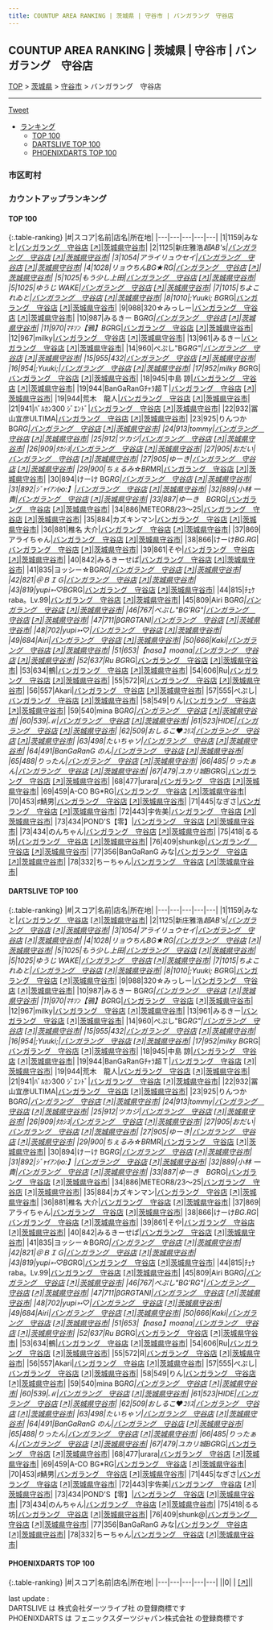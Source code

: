 ```yaml
---
title: COUNTUP AREA RANKING | 茨城県 | 守谷市 | バンガラング　守谷店
---
```

## COUNTUP AREA RANKING | 茨城県 | 守谷市 | バンガラング　守谷店

[TOP](/darts/rank/) > [茨城県](/darts/rank/茨城県/) > [守谷市](/darts/rank/茨城県/守谷市/) > バンガラング　守谷店

___

<a href="https://twitter.com/share?ref_src=twsrc%5Etfw" data-text="COUNTUP AREA RANKING | 茨城県守谷市バンガラング　守谷店" class="twitter-share-button" data-hashtags="DARTSLIVE,PHOENIXDARTS,darts,ダーツ" data-show-count="false">Tweet</a>

* [ランキング](#カウントアップランキング)
    * [TOP 100](#top-100)
    * [DARTSLIVE TOP 100](#dartslive-top-100)
    * [PHOENIXDARTS TOP 100](#phoenixdarts-top-100)

### 市区町村

<ul>

</ul>

### カウントアップランキング

#### TOP 100



{:.table-ranking}
|#|スコア|名前|店名|所在地|
|---|---|---|---|---|
|1|1159|<span class="rank-name-dl">みなと</span>|<a href="/darts/rank/shops/bb2be7d0030bd6d70d9b047a20a7ba1e.html">バンガラング　守谷店</a> <a href="https://search.dartslive.com/jp/shop/bb2be7d0030bd6d70d9b047a20a7ba1e">[↗]</a>|<a href="/darts/rank/茨城県/守谷市">茨城県守谷市</a>|
|2|1125|<span class="rank-name-dl">新庄雅浩*超AB&#x27;s</span>|<a href="/darts/rank/shops/bb2be7d0030bd6d70d9b047a20a7ba1e.html">バンガラング　守谷店</a> <a href="https://search.dartslive.com/jp/shop/bb2be7d0030bd6d70d9b047a20a7ba1e">[↗]</a>|<a href="/darts/rank/茨城県/守谷市">茨城県守谷市</a>|
|3|1054|<span class="rank-name-dl">アライリュウセイ</span>|<a href="/darts/rank/shops/bb2be7d0030bd6d70d9b047a20a7ba1e.html">バンガラング　守谷店</a> <a href="https://search.dartslive.com/jp/shop/bb2be7d0030bd6d70d9b047a20a7ba1e">[↗]</a>|<a href="/darts/rank/茨城県/守谷市">茨城県守谷市</a>|
|4|1028|<span class="rank-name-dl">リョウちんBG★RG</span>|<a href="/darts/rank/shops/bb2be7d0030bd6d70d9b047a20a7ba1e.html">バンガラング　守谷店</a> <a href="https://search.dartslive.com/jp/shop/bb2be7d0030bd6d70d9b047a20a7ba1e">[↗]</a>|<a href="/darts/rank/茨城県/守谷市">茨城県守谷市</a>|
|5|1025|<span class="rank-name-dl">もう少し上田</span>|<a href="/darts/rank/shops/bb2be7d0030bd6d70d9b047a20a7ba1e.html">バンガラング　守谷店</a> <a href="https://search.dartslive.com/jp/shop/bb2be7d0030bd6d70d9b047a20a7ba1e">[↗]</a>|<a href="/darts/rank/茨城県/守谷市">茨城県守谷市</a>|
|5|1025|<span class="rank-name-dl">ゆうじ WAKE</span>|<a href="/darts/rank/shops/bb2be7d0030bd6d70d9b047a20a7ba1e.html">バンガラング　守谷店</a> <a href="https://search.dartslive.com/jp/shop/bb2be7d0030bd6d70d9b047a20a7ba1e">[↗]</a>|<a href="/darts/rank/茨城県/守谷市">茨城県守谷市</a>|
|7|1015|<span class="rank-name-dl">ちよこれゐと</span>|<a href="/darts/rank/shops/bb2be7d0030bd6d70d9b047a20a7ba1e.html">バンガラング　守谷店</a> <a href="https://search.dartslive.com/jp/shop/bb2be7d0030bd6d70d9b047a20a7ba1e">[↗]</a>|<a href="/darts/rank/茨城県/守谷市">茨城県守谷市</a>|
|8|1010|<span class="rank-name-dl">;Yuuki; BG*RG</span>|<a href="/darts/rank/shops/bb2be7d0030bd6d70d9b047a20a7ba1e.html">バンガラング　守谷店</a> <a href="https://search.dartslive.com/jp/shop/bb2be7d0030bd6d70d9b047a20a7ba1e">[↗]</a>|<a href="/darts/rank/茨城県/守谷市">茨城県守谷市</a>|
|9|988|<span class="rank-name-dl">320☆みっしー</span>|<a href="/darts/rank/shops/bb2be7d0030bd6d70d9b047a20a7ba1e.html">バンガラング　守谷店</a> <a href="https://search.dartslive.com/jp/shop/bb2be7d0030bd6d70d9b047a20a7ba1e">[↗]</a>|<a href="/darts/rank/茨城県/守谷市">茨城県守谷市</a>|
|10|987|<span class="rank-name-dl">みるきー BG*RG</span>|<a href="/darts/rank/shops/bb2be7d0030bd6d70d9b047a20a7ba1e.html">バンガラング　守谷店</a> <a href="https://search.dartslive.com/jp/shop/bb2be7d0030bd6d70d9b047a20a7ba1e">[↗]</a>|<a href="/darts/rank/茨城県/守谷市">茨城県守谷市</a>|
|11|970|<span class="rank-name-dl">ﾏｷｿﾝ【鴉】BG*RG</span>|<a href="/darts/rank/shops/bb2be7d0030bd6d70d9b047a20a7ba1e.html">バンガラング　守谷店</a> <a href="https://search.dartslive.com/jp/shop/bb2be7d0030bd6d70d9b047a20a7ba1e">[↗]</a>|<a href="/darts/rank/茨城県/守谷市">茨城県守谷市</a>|
|12|967|<span class="rank-name-dl">milky</span>|<a href="/darts/rank/shops/bb2be7d0030bd6d70d9b047a20a7ba1e.html">バンガラング　守谷店</a> <a href="https://search.dartslive.com/jp/shop/bb2be7d0030bd6d70d9b047a20a7ba1e">[↗]</a>|<a href="/darts/rank/茨城県/守谷市">茨城県守谷市</a>|
|13|961|<span class="rank-name-dl">みるきー</span>|<a href="/darts/rank/shops/bb2be7d0030bd6d70d9b047a20a7ba1e.html">バンガラング　守谷店</a> <a href="https://search.dartslive.com/jp/shop/bb2be7d0030bd6d70d9b047a20a7ba1e">[↗]</a>|<a href="/darts/rank/茨城県/守谷市">茨城県守谷市</a>|
|14|960|<span class="rank-name-dl">ぺぷし&quot;BG*RG&quot;</span>|<a href="/darts/rank/shops/bb2be7d0030bd6d70d9b047a20a7ba1e.html">バンガラング　守谷店</a> <a href="https://search.dartslive.com/jp/shop/bb2be7d0030bd6d70d9b047a20a7ba1e">[↗]</a>|<a href="/darts/rank/茨城県/守谷市">茨城県守谷市</a>|
|15|955|<span class="rank-name-dl">432</span>|<a href="/darts/rank/shops/bb2be7d0030bd6d70d9b047a20a7ba1e.html">バンガラング　守谷店</a> <a href="https://search.dartslive.com/jp/shop/bb2be7d0030bd6d70d9b047a20a7ba1e">[↗]</a>|<a href="/darts/rank/茨城県/守谷市">茨城県守谷市</a>|
|16|954|<span class="rank-name-dl">;Yuuki;</span>|<a href="/darts/rank/shops/bb2be7d0030bd6d70d9b047a20a7ba1e.html">バンガラング　守谷店</a> <a href="https://search.dartslive.com/jp/shop/bb2be7d0030bd6d70d9b047a20a7ba1e">[↗]</a>|<a href="/darts/rank/茨城県/守谷市">茨城県守谷市</a>|
|17|952|<span class="rank-name-dl">milky BG*RG</span>|<a href="/darts/rank/shops/bb2be7d0030bd6d70d9b047a20a7ba1e.html">バンガラング　守谷店</a> <a href="https://search.dartslive.com/jp/shop/bb2be7d0030bd6d70d9b047a20a7ba1e">[↗]</a>|<a href="/darts/rank/茨城県/守谷市">茨城県守谷市</a>|
|18|945|<span class="rank-name-dl">中島 諒</span>|<a href="/darts/rank/shops/bb2be7d0030bd6d70d9b047a20a7ba1e.html">バンガラング　守谷店</a> <a href="https://search.dartslive.com/jp/shop/bb2be7d0030bd6d70d9b047a20a7ba1e">[↗]</a>|<a href="/darts/rank/茨城県/守谷市">茨城県守谷市</a>|
|19|944|<span class="rank-name-dl">BanGaRanGﾁｬﾗ超Ｔ</span>|<a href="/darts/rank/shops/bb2be7d0030bd6d70d9b047a20a7ba1e.html">バンガラング　守谷店</a> <a href="https://search.dartslive.com/jp/shop/bb2be7d0030bd6d70d9b047a20a7ba1e">[↗]</a>|<a href="/darts/rank/茨城県/守谷市">茨城県守谷市</a>|
|19|944|<span class="rank-name-dl">荒木　龍人</span>|<a href="/darts/rank/shops/bb2be7d0030bd6d70d9b047a20a7ba1e.html">バンガラング　守谷店</a> <a href="https://search.dartslive.com/jp/shop/bb2be7d0030bd6d70d9b047a20a7ba1e">[↗]</a>|<a href="/darts/rank/茨城県/守谷市">茨城県守谷市</a>|
|21|941|<span class="rank-name-dl">ﾊﾞﾙｶﾝ300 ｼﾞｴﾝﾄﾞ</span>|<a href="/darts/rank/shops/bb2be7d0030bd6d70d9b047a20a7ba1e.html">バンガラング　守谷店</a> <a href="https://search.dartslive.com/jp/shop/bb2be7d0030bd6d70d9b047a20a7ba1e">[↗]</a>|<a href="/darts/rank/茨城県/守谷市">茨城県守谷市</a>|
|22|932|<span class="rank-name-dl">冨山宜彦ULTIMA</span>|<a href="/darts/rank/shops/bb2be7d0030bd6d70d9b047a20a7ba1e.html">バンガラング　守谷店</a> <a href="https://search.dartslive.com/jp/shop/bb2be7d0030bd6d70d9b047a20a7ba1e">[↗]</a>|<a href="/darts/rank/茨城県/守谷市">茨城県守谷市</a>|
|23|925|<span class="rank-name-dl">りんつかBG*RG</span>|<a href="/darts/rank/shops/bb2be7d0030bd6d70d9b047a20a7ba1e.html">バンガラング　守谷店</a> <a href="https://search.dartslive.com/jp/shop/bb2be7d0030bd6d70d9b047a20a7ba1e">[↗]</a>|<a href="/darts/rank/茨城県/守谷市">茨城県守谷市</a>|
|24|913|<span class="rank-name-dl">tommy</span>|<a href="/darts/rank/shops/bb2be7d0030bd6d70d9b047a20a7ba1e.html">バンガラング　守谷店</a> <a href="https://search.dartslive.com/jp/shop/bb2be7d0030bd6d70d9b047a20a7ba1e">[↗]</a>|<a href="/darts/rank/茨城県/守谷市">茨城県守谷市</a>|
|25|912|<span class="rank-name-dl">ツカジ</span>|<a href="/darts/rank/shops/bb2be7d0030bd6d70d9b047a20a7ba1e.html">バンガラング　守谷店</a> <a href="https://search.dartslive.com/jp/shop/bb2be7d0030bd6d70d9b047a20a7ba1e">[↗]</a>|<a href="/darts/rank/茨城県/守谷市">茨城県守谷市</a>|
|26|909|<span class="rank-name-dl">ﾀｶｼﾖ</span>|<a href="/darts/rank/shops/bb2be7d0030bd6d70d9b047a20a7ba1e.html">バンガラング　守谷店</a> <a href="https://search.dartslive.com/jp/shop/bb2be7d0030bd6d70d9b047a20a7ba1e">[↗]</a>|<a href="/darts/rank/茨城県/守谷市">茨城県守谷市</a>|
|27|905|<span class="rank-name-dl">おだい</span>|<a href="/darts/rank/shops/bb2be7d0030bd6d70d9b047a20a7ba1e.html">バンガラング　守谷店</a> <a href="https://search.dartslive.com/jp/shop/bb2be7d0030bd6d70d9b047a20a7ba1e">[↗]</a>|<a href="/darts/rank/茨城県/守谷市">茨城県守谷市</a>|
|27|905|<span class="rank-name-dl">ゆーき</span>|<a href="/darts/rank/shops/bb2be7d0030bd6d70d9b047a20a7ba1e.html">バンガラング　守谷店</a> <a href="https://search.dartslive.com/jp/shop/bb2be7d0030bd6d70d9b047a20a7ba1e">[↗]</a>|<a href="/darts/rank/茨城県/守谷市">茨城県守谷市</a>|
|29|900|<span class="rank-name-dl">ちぇるみ☆BR*MR</span>|<a href="/darts/rank/shops/bb2be7d0030bd6d70d9b047a20a7ba1e.html">バンガラング　守谷店</a> <a href="https://search.dartslive.com/jp/shop/bb2be7d0030bd6d70d9b047a20a7ba1e">[↗]</a>|<a href="/darts/rank/茨城県/守谷市">茨城県守谷市</a>|
|30|894|<span class="rank-name-dl">けーけ BG*RG</span>|<a href="/darts/rank/shops/bb2be7d0030bd6d70d9b047a20a7ba1e.html">バンガラング　守谷店</a> <a href="https://search.dartslive.com/jp/shop/bb2be7d0030bd6d70d9b047a20a7ba1e">[↗]</a>|<a href="/darts/rank/茨城県/守谷市">茨城県守谷市</a>|
|31|892|<span class="rank-name-dl">ｼﾞｬｲｱﾝ(ю:】</span>|<a href="/darts/rank/shops/bb2be7d0030bd6d70d9b047a20a7ba1e.html">バンガラング　守谷店</a> <a href="https://search.dartslive.com/jp/shop/bb2be7d0030bd6d70d9b047a20a7ba1e">[↗]</a>|<a href="/darts/rank/茨城県/守谷市">茨城県守谷市</a>|
|32|889|<span class="rank-name-dl">小林 一貴</span>|<a href="/darts/rank/shops/bb2be7d0030bd6d70d9b047a20a7ba1e.html">バンガラング　守谷店</a> <a href="https://search.dartslive.com/jp/shop/bb2be7d0030bd6d70d9b047a20a7ba1e">[↗]</a>|<a href="/darts/rank/茨城県/守谷市">茨城県守谷市</a>|
|33|887|<span class="rank-name-dl">ゆーき　BG*RG</span>|<a href="/darts/rank/shops/bb2be7d0030bd6d70d9b047a20a7ba1e.html">バンガラング　守谷店</a> <a href="https://search.dartslive.com/jp/shop/bb2be7d0030bd6d70d9b047a20a7ba1e">[↗]</a>|<a href="/darts/rank/茨城県/守谷市">茨城県守谷市</a>|
|34|886|<span class="rank-name-dl">METEOR8/23〜25</span>|<a href="/darts/rank/shops/bb2be7d0030bd6d70d9b047a20a7ba1e.html">バンガラング　守谷店</a> <a href="https://search.dartslive.com/jp/shop/bb2be7d0030bd6d70d9b047a20a7ba1e">[↗]</a>|<a href="/darts/rank/茨城県/守谷市">茨城県守谷市</a>|
|35|884|<span class="rank-name-dl">カズキンマン</span>|<a href="/darts/rank/shops/bb2be7d0030bd6d70d9b047a20a7ba1e.html">バンガラング　守谷店</a> <a href="https://search.dartslive.com/jp/shop/bb2be7d0030bd6d70d9b047a20a7ba1e">[↗]</a>|<a href="/darts/rank/茨城県/守谷市">茨城県守谷市</a>|
|36|881|<span class="rank-name-dl">椎名 大介</span>|<a href="/darts/rank/shops/bb2be7d0030bd6d70d9b047a20a7ba1e.html">バンガラング　守谷店</a> <a href="https://search.dartslive.com/jp/shop/bb2be7d0030bd6d70d9b047a20a7ba1e">[↗]</a>|<a href="/darts/rank/茨城県/守谷市">茨城県守谷市</a>|
|37|869|<span class="rank-name-dl">アライちゃん</span>|<a href="/darts/rank/shops/bb2be7d0030bd6d70d9b047a20a7ba1e.html">バンガラング　守谷店</a> <a href="https://search.dartslive.com/jp/shop/bb2be7d0030bd6d70d9b047a20a7ba1e">[↗]</a>|<a href="/darts/rank/茨城県/守谷市">茨城県守谷市</a>|
|38|866|<span class="rank-name-dl">けーけ*BG.RG*</span>|<a href="/darts/rank/shops/bb2be7d0030bd6d70d9b047a20a7ba1e.html">バンガラング　守谷店</a> <a href="https://search.dartslive.com/jp/shop/bb2be7d0030bd6d70d9b047a20a7ba1e">[↗]</a>|<a href="/darts/rank/茨城県/守谷市">茨城県守谷市</a>|
|39|861|<span class="rank-name-dl">そや</span>|<a href="/darts/rank/shops/bb2be7d0030bd6d70d9b047a20a7ba1e.html">バンガラング　守谷店</a> <a href="https://search.dartslive.com/jp/shop/bb2be7d0030bd6d70d9b047a20a7ba1e">[↗]</a>|<a href="/darts/rank/茨城県/守谷市">茨城県守谷市</a>|
|40|842|<span class="rank-name-dl">みるきーせぱ</span>|<a href="/darts/rank/shops/bb2be7d0030bd6d70d9b047a20a7ba1e.html">バンガラング　守谷店</a> <a href="https://search.dartslive.com/jp/shop/bb2be7d0030bd6d70d9b047a20a7ba1e">[↗]</a>|<a href="/darts/rank/茨城県/守谷市">茨城県守谷市</a>|
|41|835|<span class="rank-name-dl">ヨッシー☆BG*RG</span>|<a href="/darts/rank/shops/bb2be7d0030bd6d70d9b047a20a7ba1e.html">バンガラング　守谷店</a> <a href="https://search.dartslive.com/jp/shop/bb2be7d0030bd6d70d9b047a20a7ba1e">[↗]</a>|<a href="/darts/rank/茨城県/守谷市">茨城県守谷市</a>|
|42|821|<span class="rank-name-dl">＠ＢＩＧ</span>|<a href="/darts/rank/shops/bb2be7d0030bd6d70d9b047a20a7ba1e.html">バンガラング　守谷店</a> <a href="https://search.dartslive.com/jp/shop/bb2be7d0030bd6d70d9b047a20a7ba1e">[↗]</a>|<a href="/darts/rank/茨城県/守谷市">茨城県守谷市</a>|
|43|819|<span class="rank-name-dl">yupi➳♡BG*RG</span>|<a href="/darts/rank/shops/bb2be7d0030bd6d70d9b047a20a7ba1e.html">バンガラング　守谷店</a> <a href="https://search.dartslive.com/jp/shop/bb2be7d0030bd6d70d9b047a20a7ba1e">[↗]</a>|<a href="/darts/rank/茨城県/守谷市">茨城県守谷市</a>|
|44|815|<span class="rank-name-dl">ﾁｪｹraba。Lv.99</span>|<a href="/darts/rank/shops/bb2be7d0030bd6d70d9b047a20a7ba1e.html">バンガラング　守谷店</a> <a href="https://search.dartslive.com/jp/shop/bb2be7d0030bd6d70d9b047a20a7ba1e">[↗]</a>|<a href="/darts/rank/茨城県/守谷市">茨城県守谷市</a>|
|45|809|<span class="rank-name-dl">Airi BG*RG</span>|<a href="/darts/rank/shops/bb2be7d0030bd6d70d9b047a20a7ba1e.html">バンガラング　守谷店</a> <a href="https://search.dartslive.com/jp/shop/bb2be7d0030bd6d70d9b047a20a7ba1e">[↗]</a>|<a href="/darts/rank/茨城県/守谷市">茨城県守谷市</a>|
|46|767|<span class="rank-name-dl">ぺぷし&quot;BG&#x27;RG&quot;</span>|<a href="/darts/rank/shops/bb2be7d0030bd6d70d9b047a20a7ba1e.html">バンガラング　守谷店</a> <a href="https://search.dartslive.com/jp/shop/bb2be7d0030bd6d70d9b047a20a7ba1e">[↗]</a>|<a href="/darts/rank/茨城県/守谷市">茨城県守谷市</a>|
|47|711|<span class="rank-name-dl">*βGRG*TANI</span>|<a href="/darts/rank/shops/bb2be7d0030bd6d70d9b047a20a7ba1e.html">バンガラング　守谷店</a> <a href="https://search.dartslive.com/jp/shop/bb2be7d0030bd6d70d9b047a20a7ba1e">[↗]</a>|<a href="/darts/rank/茨城県/守谷市">茨城県守谷市</a>|
|48|702|<span class="rank-name-dl">yupi➳♡</span>|<a href="/darts/rank/shops/bb2be7d0030bd6d70d9b047a20a7ba1e.html">バンガラング　守谷店</a> <a href="https://search.dartslive.com/jp/shop/bb2be7d0030bd6d70d9b047a20a7ba1e">[↗]</a>|<a href="/darts/rank/茨城県/守谷市">茨城県守谷市</a>|
|49|684|<span class="rank-name-dl">Airi</span>|<a href="/darts/rank/shops/bb2be7d0030bd6d70d9b047a20a7ba1e.html">バンガラング　守谷店</a> <a href="https://search.dartslive.com/jp/shop/bb2be7d0030bd6d70d9b047a20a7ba1e">[↗]</a>|<a href="/darts/rank/茨城県/守谷市">茨城県守谷市</a>|
|50|666|<span class="rank-name-dl">Kaki</span>|<a href="/darts/rank/shops/bb2be7d0030bd6d70d9b047a20a7ba1e.html">バンガラング　守谷店</a> <a href="https://search.dartslive.com/jp/shop/bb2be7d0030bd6d70d9b047a20a7ba1e">[↗]</a>|<a href="/darts/rank/茨城県/守谷市">茨城県守谷市</a>|
|51|653|<span class="rank-name-dl">【nasa】moana</span>|<a href="/darts/rank/shops/bb2be7d0030bd6d70d9b047a20a7ba1e.html">バンガラング　守谷店</a> <a href="https://search.dartslive.com/jp/shop/bb2be7d0030bd6d70d9b047a20a7ba1e">[↗]</a>|<a href="/darts/rank/茨城県/守谷市">茨城県守谷市</a>|
|52|637|<span class="rank-name-dl">Ru BG*RG</span>|<a href="/darts/rank/shops/bb2be7d0030bd6d70d9b047a20a7ba1e.html">バンガラング　守谷店</a> <a href="https://search.dartslive.com/jp/shop/bb2be7d0030bd6d70d9b047a20a7ba1e">[↗]</a>|<a href="/darts/rank/茨城県/守谷市">茨城県守谷市</a>|
|53|634|<span class="rank-name-dl">鵺</span>|<a href="/darts/rank/shops/bb2be7d0030bd6d70d9b047a20a7ba1e.html">バンガラング　守谷店</a> <a href="https://search.dartslive.com/jp/shop/bb2be7d0030bd6d70d9b047a20a7ba1e">[↗]</a>|<a href="/darts/rank/茨城県/守谷市">茨城県守谷市</a>|
|54|606|<span class="rank-name-dl">Ru</span>|<a href="/darts/rank/shops/bb2be7d0030bd6d70d9b047a20a7ba1e.html">バンガラング　守谷店</a> <a href="https://search.dartslive.com/jp/shop/bb2be7d0030bd6d70d9b047a20a7ba1e">[↗]</a>|<a href="/darts/rank/茨城県/守谷市">茨城県守谷市</a>|
|55|572|<span class="rank-name-dl">Я</span>|<a href="/darts/rank/shops/bb2be7d0030bd6d70d9b047a20a7ba1e.html">バンガラング　守谷店</a> <a href="https://search.dartslive.com/jp/shop/bb2be7d0030bd6d70d9b047a20a7ba1e">[↗]</a>|<a href="/darts/rank/茨城県/守谷市">茨城県守谷市</a>|
|56|557|<span class="rank-name-dl">Akari</span>|<a href="/darts/rank/shops/bb2be7d0030bd6d70d9b047a20a7ba1e.html">バンガラング　守谷店</a> <a href="https://search.dartslive.com/jp/shop/bb2be7d0030bd6d70d9b047a20a7ba1e">[↗]</a>|<a href="/darts/rank/茨城県/守谷市">茨城県守谷市</a>|
|57|555|<span class="rank-name-dl">ぺぷし</span>|<a href="/darts/rank/shops/bb2be7d0030bd6d70d9b047a20a7ba1e.html">バンガラング　守谷店</a> <a href="https://search.dartslive.com/jp/shop/bb2be7d0030bd6d70d9b047a20a7ba1e">[↗]</a>|<a href="/darts/rank/茨城県/守谷市">茨城県守谷市</a>|
|58|549|<span class="rank-name-dl">りん</span>|<a href="/darts/rank/shops/bb2be7d0030bd6d70d9b047a20a7ba1e.html">バンガラング　守谷店</a> <a href="https://search.dartslive.com/jp/shop/bb2be7d0030bd6d70d9b047a20a7ba1e">[↗]</a>|<a href="/darts/rank/茨城県/守谷市">茨城県守谷市</a>|
|59|540|<span class="rank-name-dl">mina BG*RG</span>|<a href="/darts/rank/shops/bb2be7d0030bd6d70d9b047a20a7ba1e.html">バンガラング　守谷店</a> <a href="https://search.dartslive.com/jp/shop/bb2be7d0030bd6d70d9b047a20a7ba1e">[↗]</a>|<a href="/darts/rank/茨城県/守谷市">茨城県守谷市</a>|
|60|539|<span class="rank-name-dl">ℳ</span>|<a href="/darts/rank/shops/bb2be7d0030bd6d70d9b047a20a7ba1e.html">バンガラング　守谷店</a> <a href="https://search.dartslive.com/jp/shop/bb2be7d0030bd6d70d9b047a20a7ba1e">[↗]</a>|<a href="/darts/rank/茨城県/守谷市">茨城県守谷市</a>|
|61|523|<span class="rank-name-dl">HIDE</span>|<a href="/darts/rank/shops/bb2be7d0030bd6d70d9b047a20a7ba1e.html">バンガラング　守谷店</a> <a href="https://search.dartslive.com/jp/shop/bb2be7d0030bd6d70d9b047a20a7ba1e">[↗]</a>|<a href="/darts/rank/茨城県/守谷市">茨城県守谷市</a>|
|62|509|<span class="rank-name-dl">おしるこ❤️ｺﾘｽ</span>|<a href="/darts/rank/shops/bb2be7d0030bd6d70d9b047a20a7ba1e.html">バンガラング　守谷店</a> <a href="https://search.dartslive.com/jp/shop/bb2be7d0030bd6d70d9b047a20a7ba1e">[↗]</a>|<a href="/darts/rank/茨城県/守谷市">茨城県守谷市</a>|
|63|498|<span class="rank-name-dl">たいちゃソ</span>|<a href="/darts/rank/shops/bb2be7d0030bd6d70d9b047a20a7ba1e.html">バンガラング　守谷店</a> <a href="https://search.dartslive.com/jp/shop/bb2be7d0030bd6d70d9b047a20a7ba1e">[↗]</a>|<a href="/darts/rank/茨城県/守谷市">茨城県守谷市</a>|
|64|491|<span class="rank-name-dl">BanGaRanG のん</span>|<a href="/darts/rank/shops/bb2be7d0030bd6d70d9b047a20a7ba1e.html">バンガラング　守谷店</a> <a href="https://search.dartslive.com/jp/shop/bb2be7d0030bd6d70d9b047a20a7ba1e">[↗]</a>|<a href="/darts/rank/茨城県/守谷市">茨城県守谷市</a>|
|65|488|<span class="rank-name-dl">りったん</span>|<a href="/darts/rank/shops/bb2be7d0030bd6d70d9b047a20a7ba1e.html">バンガラング　守谷店</a> <a href="https://search.dartslive.com/jp/shop/bb2be7d0030bd6d70d9b047a20a7ba1e">[↗]</a>|<a href="/darts/rank/茨城県/守谷市">茨城県守谷市</a>|
|66|485|<span class="rank-name-dl">りったぁん</span>|<a href="/darts/rank/shops/bb2be7d0030bd6d70d9b047a20a7ba1e.html">バンガラング　守谷店</a> <a href="https://search.dartslive.com/jp/shop/bb2be7d0030bd6d70d9b047a20a7ba1e">[↗]</a>|<a href="/darts/rank/茨城県/守谷市">茨城県守谷市</a>|
|67|479|<span class="rank-name-dl">ユカリ城BG*RG</span>|<a href="/darts/rank/shops/bb2be7d0030bd6d70d9b047a20a7ba1e.html">バンガラング　守谷店</a> <a href="https://search.dartslive.com/jp/shop/bb2be7d0030bd6d70d9b047a20a7ba1e">[↗]</a>|<a href="/darts/rank/茨城県/守谷市">茨城県守谷市</a>|
|68|477|<span class="rank-name-dl">urara</span>|<a href="/darts/rank/shops/bb2be7d0030bd6d70d9b047a20a7ba1e.html">バンガラング　守谷店</a> <a href="https://search.dartslive.com/jp/shop/bb2be7d0030bd6d70d9b047a20a7ba1e">[↗]</a>|<a href="/darts/rank/茨城県/守谷市">茨城県守谷市</a>|
|69|459|<span class="rank-name-dl">A-CO BG*RG</span>|<a href="/darts/rank/shops/bb2be7d0030bd6d70d9b047a20a7ba1e.html">バンガラング　守谷店</a> <a href="https://search.dartslive.com/jp/shop/bb2be7d0030bd6d70d9b047a20a7ba1e">[↗]</a>|<a href="/darts/rank/茨城県/守谷市">茨城県守谷市</a>|
|70|453|<span class="rank-name-dl">♯鯖男</span>|<a href="/darts/rank/shops/bb2be7d0030bd6d70d9b047a20a7ba1e.html">バンガラング　守谷店</a> <a href="https://search.dartslive.com/jp/shop/bb2be7d0030bd6d70d9b047a20a7ba1e">[↗]</a>|<a href="/darts/rank/茨城県/守谷市">茨城県守谷市</a>|
|71|445|<span class="rank-name-dl">なぎさ</span>|<a href="/darts/rank/shops/bb2be7d0030bd6d70d9b047a20a7ba1e.html">バンガラング　守谷店</a> <a href="https://search.dartslive.com/jp/shop/bb2be7d0030bd6d70d9b047a20a7ba1e">[↗]</a>|<a href="/darts/rank/茨城県/守谷市">茨城県守谷市</a>|
|72|443|<span class="rank-name-dl">宇佐美</span>|<a href="/darts/rank/shops/bb2be7d0030bd6d70d9b047a20a7ba1e.html">バンガラング　守谷店</a> <a href="https://search.dartslive.com/jp/shop/bb2be7d0030bd6d70d9b047a20a7ba1e">[↗]</a>|<a href="/darts/rank/茨城県/守谷市">茨城県守谷市</a>|
|73|434|<span class="rank-name-dl">POND&#x27;S【零】</span>|<a href="/darts/rank/shops/bb2be7d0030bd6d70d9b047a20a7ba1e.html">バンガラング　守谷店</a> <a href="https://search.dartslive.com/jp/shop/bb2be7d0030bd6d70d9b047a20a7ba1e">[↗]</a>|<a href="/darts/rank/茨城県/守谷市">茨城県守谷市</a>|
|73|434|<span class="rank-name-dl">のんちゃん</span>|<a href="/darts/rank/shops/bb2be7d0030bd6d70d9b047a20a7ba1e.html">バンガラング　守谷店</a> <a href="https://search.dartslive.com/jp/shop/bb2be7d0030bd6d70d9b047a20a7ba1e">[↗]</a>|<a href="/darts/rank/茨城県/守谷市">茨城県守谷市</a>|
|75|418|<span class="rank-name-dl">るる坊</span>|<a href="/darts/rank/shops/bb2be7d0030bd6d70d9b047a20a7ba1e.html">バンガラング　守谷店</a> <a href="https://search.dartslive.com/jp/shop/bb2be7d0030bd6d70d9b047a20a7ba1e">[↗]</a>|<a href="/darts/rank/茨城県/守谷市">茨城県守谷市</a>|
|76|409|<span class="rank-name-dl">shunk@</span>|<a href="/darts/rank/shops/bb2be7d0030bd6d70d9b047a20a7ba1e.html">バンガラング　守谷店</a> <a href="https://search.dartslive.com/jp/shop/bb2be7d0030bd6d70d9b047a20a7ba1e">[↗]</a>|<a href="/darts/rank/茨城県/守谷市">茨城県守谷市</a>|
|77|356|<span class="rank-name-dl">BanGaRanG みな</span>|<a href="/darts/rank/shops/bb2be7d0030bd6d70d9b047a20a7ba1e.html">バンガラング　守谷店</a> <a href="https://search.dartslive.com/jp/shop/bb2be7d0030bd6d70d9b047a20a7ba1e">[↗]</a>|<a href="/darts/rank/茨城県/守谷市">茨城県守谷市</a>|
|78|332|<span class="rank-name-dl">ちーちゃん</span>|<a href="/darts/rank/shops/bb2be7d0030bd6d70d9b047a20a7ba1e.html">バンガラング　守谷店</a> <a href="https://search.dartslive.com/jp/shop/bb2be7d0030bd6d70d9b047a20a7ba1e">[↗]</a>|<a href="/darts/rank/茨城県/守谷市">茨城県守谷市</a>|


#### DARTSLIVE TOP 100



{:.table-ranking}
|#|スコア|名前|店名|所在地|
|---|---|---|---|---|
|1|1159|<span class="rank-name-dl">みなと</span>|<a href="/darts/rank/shops/bb2be7d0030bd6d70d9b047a20a7ba1e.html">バンガラング　守谷店</a> <a href="https://search.dartslive.com/jp/shop/bb2be7d0030bd6d70d9b047a20a7ba1e">[↗]</a>|<a href="/darts/rank/茨城県/守谷市">茨城県守谷市</a>|
|2|1125|<span class="rank-name-dl">新庄雅浩*超AB&#x27;s</span>|<a href="/darts/rank/shops/bb2be7d0030bd6d70d9b047a20a7ba1e.html">バンガラング　守谷店</a> <a href="https://search.dartslive.com/jp/shop/bb2be7d0030bd6d70d9b047a20a7ba1e">[↗]</a>|<a href="/darts/rank/茨城県/守谷市">茨城県守谷市</a>|
|3|1054|<span class="rank-name-dl">アライリュウセイ</span>|<a href="/darts/rank/shops/bb2be7d0030bd6d70d9b047a20a7ba1e.html">バンガラング　守谷店</a> <a href="https://search.dartslive.com/jp/shop/bb2be7d0030bd6d70d9b047a20a7ba1e">[↗]</a>|<a href="/darts/rank/茨城県/守谷市">茨城県守谷市</a>|
|4|1028|<span class="rank-name-dl">リョウちんBG★RG</span>|<a href="/darts/rank/shops/bb2be7d0030bd6d70d9b047a20a7ba1e.html">バンガラング　守谷店</a> <a href="https://search.dartslive.com/jp/shop/bb2be7d0030bd6d70d9b047a20a7ba1e">[↗]</a>|<a href="/darts/rank/茨城県/守谷市">茨城県守谷市</a>|
|5|1025|<span class="rank-name-dl">もう少し上田</span>|<a href="/darts/rank/shops/bb2be7d0030bd6d70d9b047a20a7ba1e.html">バンガラング　守谷店</a> <a href="https://search.dartslive.com/jp/shop/bb2be7d0030bd6d70d9b047a20a7ba1e">[↗]</a>|<a href="/darts/rank/茨城県/守谷市">茨城県守谷市</a>|
|5|1025|<span class="rank-name-dl">ゆうじ WAKE</span>|<a href="/darts/rank/shops/bb2be7d0030bd6d70d9b047a20a7ba1e.html">バンガラング　守谷店</a> <a href="https://search.dartslive.com/jp/shop/bb2be7d0030bd6d70d9b047a20a7ba1e">[↗]</a>|<a href="/darts/rank/茨城県/守谷市">茨城県守谷市</a>|
|7|1015|<span class="rank-name-dl">ちよこれゐと</span>|<a href="/darts/rank/shops/bb2be7d0030bd6d70d9b047a20a7ba1e.html">バンガラング　守谷店</a> <a href="https://search.dartslive.com/jp/shop/bb2be7d0030bd6d70d9b047a20a7ba1e">[↗]</a>|<a href="/darts/rank/茨城県/守谷市">茨城県守谷市</a>|
|8|1010|<span class="rank-name-dl">;Yuuki; BG*RG</span>|<a href="/darts/rank/shops/bb2be7d0030bd6d70d9b047a20a7ba1e.html">バンガラング　守谷店</a> <a href="https://search.dartslive.com/jp/shop/bb2be7d0030bd6d70d9b047a20a7ba1e">[↗]</a>|<a href="/darts/rank/茨城県/守谷市">茨城県守谷市</a>|
|9|988|<span class="rank-name-dl">320☆みっしー</span>|<a href="/darts/rank/shops/bb2be7d0030bd6d70d9b047a20a7ba1e.html">バンガラング　守谷店</a> <a href="https://search.dartslive.com/jp/shop/bb2be7d0030bd6d70d9b047a20a7ba1e">[↗]</a>|<a href="/darts/rank/茨城県/守谷市">茨城県守谷市</a>|
|10|987|<span class="rank-name-dl">みるきー BG*RG</span>|<a href="/darts/rank/shops/bb2be7d0030bd6d70d9b047a20a7ba1e.html">バンガラング　守谷店</a> <a href="https://search.dartslive.com/jp/shop/bb2be7d0030bd6d70d9b047a20a7ba1e">[↗]</a>|<a href="/darts/rank/茨城県/守谷市">茨城県守谷市</a>|
|11|970|<span class="rank-name-dl">ﾏｷｿﾝ【鴉】BG*RG</span>|<a href="/darts/rank/shops/bb2be7d0030bd6d70d9b047a20a7ba1e.html">バンガラング　守谷店</a> <a href="https://search.dartslive.com/jp/shop/bb2be7d0030bd6d70d9b047a20a7ba1e">[↗]</a>|<a href="/darts/rank/茨城県/守谷市">茨城県守谷市</a>|
|12|967|<span class="rank-name-dl">milky</span>|<a href="/darts/rank/shops/bb2be7d0030bd6d70d9b047a20a7ba1e.html">バンガラング　守谷店</a> <a href="https://search.dartslive.com/jp/shop/bb2be7d0030bd6d70d9b047a20a7ba1e">[↗]</a>|<a href="/darts/rank/茨城県/守谷市">茨城県守谷市</a>|
|13|961|<span class="rank-name-dl">みるきー</span>|<a href="/darts/rank/shops/bb2be7d0030bd6d70d9b047a20a7ba1e.html">バンガラング　守谷店</a> <a href="https://search.dartslive.com/jp/shop/bb2be7d0030bd6d70d9b047a20a7ba1e">[↗]</a>|<a href="/darts/rank/茨城県/守谷市">茨城県守谷市</a>|
|14|960|<span class="rank-name-dl">ぺぷし&quot;BG*RG&quot;</span>|<a href="/darts/rank/shops/bb2be7d0030bd6d70d9b047a20a7ba1e.html">バンガラング　守谷店</a> <a href="https://search.dartslive.com/jp/shop/bb2be7d0030bd6d70d9b047a20a7ba1e">[↗]</a>|<a href="/darts/rank/茨城県/守谷市">茨城県守谷市</a>|
|15|955|<span class="rank-name-dl">432</span>|<a href="/darts/rank/shops/bb2be7d0030bd6d70d9b047a20a7ba1e.html">バンガラング　守谷店</a> <a href="https://search.dartslive.com/jp/shop/bb2be7d0030bd6d70d9b047a20a7ba1e">[↗]</a>|<a href="/darts/rank/茨城県/守谷市">茨城県守谷市</a>|
|16|954|<span class="rank-name-dl">;Yuuki;</span>|<a href="/darts/rank/shops/bb2be7d0030bd6d70d9b047a20a7ba1e.html">バンガラング　守谷店</a> <a href="https://search.dartslive.com/jp/shop/bb2be7d0030bd6d70d9b047a20a7ba1e">[↗]</a>|<a href="/darts/rank/茨城県/守谷市">茨城県守谷市</a>|
|17|952|<span class="rank-name-dl">milky BG*RG</span>|<a href="/darts/rank/shops/bb2be7d0030bd6d70d9b047a20a7ba1e.html">バンガラング　守谷店</a> <a href="https://search.dartslive.com/jp/shop/bb2be7d0030bd6d70d9b047a20a7ba1e">[↗]</a>|<a href="/darts/rank/茨城県/守谷市">茨城県守谷市</a>|
|18|945|<span class="rank-name-dl">中島 諒</span>|<a href="/darts/rank/shops/bb2be7d0030bd6d70d9b047a20a7ba1e.html">バンガラング　守谷店</a> <a href="https://search.dartslive.com/jp/shop/bb2be7d0030bd6d70d9b047a20a7ba1e">[↗]</a>|<a href="/darts/rank/茨城県/守谷市">茨城県守谷市</a>|
|19|944|<span class="rank-name-dl">BanGaRanGﾁｬﾗ超Ｔ</span>|<a href="/darts/rank/shops/bb2be7d0030bd6d70d9b047a20a7ba1e.html">バンガラング　守谷店</a> <a href="https://search.dartslive.com/jp/shop/bb2be7d0030bd6d70d9b047a20a7ba1e">[↗]</a>|<a href="/darts/rank/茨城県/守谷市">茨城県守谷市</a>|
|19|944|<span class="rank-name-dl">荒木　龍人</span>|<a href="/darts/rank/shops/bb2be7d0030bd6d70d9b047a20a7ba1e.html">バンガラング　守谷店</a> <a href="https://search.dartslive.com/jp/shop/bb2be7d0030bd6d70d9b047a20a7ba1e">[↗]</a>|<a href="/darts/rank/茨城県/守谷市">茨城県守谷市</a>|
|21|941|<span class="rank-name-dl">ﾊﾞﾙｶﾝ300 ｼﾞｴﾝﾄﾞ</span>|<a href="/darts/rank/shops/bb2be7d0030bd6d70d9b047a20a7ba1e.html">バンガラング　守谷店</a> <a href="https://search.dartslive.com/jp/shop/bb2be7d0030bd6d70d9b047a20a7ba1e">[↗]</a>|<a href="/darts/rank/茨城県/守谷市">茨城県守谷市</a>|
|22|932|<span class="rank-name-dl">冨山宜彦ULTIMA</span>|<a href="/darts/rank/shops/bb2be7d0030bd6d70d9b047a20a7ba1e.html">バンガラング　守谷店</a> <a href="https://search.dartslive.com/jp/shop/bb2be7d0030bd6d70d9b047a20a7ba1e">[↗]</a>|<a href="/darts/rank/茨城県/守谷市">茨城県守谷市</a>|
|23|925|<span class="rank-name-dl">りんつかBG*RG</span>|<a href="/darts/rank/shops/bb2be7d0030bd6d70d9b047a20a7ba1e.html">バンガラング　守谷店</a> <a href="https://search.dartslive.com/jp/shop/bb2be7d0030bd6d70d9b047a20a7ba1e">[↗]</a>|<a href="/darts/rank/茨城県/守谷市">茨城県守谷市</a>|
|24|913|<span class="rank-name-dl">tommy</span>|<a href="/darts/rank/shops/bb2be7d0030bd6d70d9b047a20a7ba1e.html">バンガラング　守谷店</a> <a href="https://search.dartslive.com/jp/shop/bb2be7d0030bd6d70d9b047a20a7ba1e">[↗]</a>|<a href="/darts/rank/茨城県/守谷市">茨城県守谷市</a>|
|25|912|<span class="rank-name-dl">ツカジ</span>|<a href="/darts/rank/shops/bb2be7d0030bd6d70d9b047a20a7ba1e.html">バンガラング　守谷店</a> <a href="https://search.dartslive.com/jp/shop/bb2be7d0030bd6d70d9b047a20a7ba1e">[↗]</a>|<a href="/darts/rank/茨城県/守谷市">茨城県守谷市</a>|
|26|909|<span class="rank-name-dl">ﾀｶｼﾖ</span>|<a href="/darts/rank/shops/bb2be7d0030bd6d70d9b047a20a7ba1e.html">バンガラング　守谷店</a> <a href="https://search.dartslive.com/jp/shop/bb2be7d0030bd6d70d9b047a20a7ba1e">[↗]</a>|<a href="/darts/rank/茨城県/守谷市">茨城県守谷市</a>|
|27|905|<span class="rank-name-dl">おだい</span>|<a href="/darts/rank/shops/bb2be7d0030bd6d70d9b047a20a7ba1e.html">バンガラング　守谷店</a> <a href="https://search.dartslive.com/jp/shop/bb2be7d0030bd6d70d9b047a20a7ba1e">[↗]</a>|<a href="/darts/rank/茨城県/守谷市">茨城県守谷市</a>|
|27|905|<span class="rank-name-dl">ゆーき</span>|<a href="/darts/rank/shops/bb2be7d0030bd6d70d9b047a20a7ba1e.html">バンガラング　守谷店</a> <a href="https://search.dartslive.com/jp/shop/bb2be7d0030bd6d70d9b047a20a7ba1e">[↗]</a>|<a href="/darts/rank/茨城県/守谷市">茨城県守谷市</a>|
|29|900|<span class="rank-name-dl">ちぇるみ☆BR*MR</span>|<a href="/darts/rank/shops/bb2be7d0030bd6d70d9b047a20a7ba1e.html">バンガラング　守谷店</a> <a href="https://search.dartslive.com/jp/shop/bb2be7d0030bd6d70d9b047a20a7ba1e">[↗]</a>|<a href="/darts/rank/茨城県/守谷市">茨城県守谷市</a>|
|30|894|<span class="rank-name-dl">けーけ BG*RG</span>|<a href="/darts/rank/shops/bb2be7d0030bd6d70d9b047a20a7ba1e.html">バンガラング　守谷店</a> <a href="https://search.dartslive.com/jp/shop/bb2be7d0030bd6d70d9b047a20a7ba1e">[↗]</a>|<a href="/darts/rank/茨城県/守谷市">茨城県守谷市</a>|
|31|892|<span class="rank-name-dl">ｼﾞｬｲｱﾝ(ю:】</span>|<a href="/darts/rank/shops/bb2be7d0030bd6d70d9b047a20a7ba1e.html">バンガラング　守谷店</a> <a href="https://search.dartslive.com/jp/shop/bb2be7d0030bd6d70d9b047a20a7ba1e">[↗]</a>|<a href="/darts/rank/茨城県/守谷市">茨城県守谷市</a>|
|32|889|<span class="rank-name-dl">小林 一貴</span>|<a href="/darts/rank/shops/bb2be7d0030bd6d70d9b047a20a7ba1e.html">バンガラング　守谷店</a> <a href="https://search.dartslive.com/jp/shop/bb2be7d0030bd6d70d9b047a20a7ba1e">[↗]</a>|<a href="/darts/rank/茨城県/守谷市">茨城県守谷市</a>|
|33|887|<span class="rank-name-dl">ゆーき　BG*RG</span>|<a href="/darts/rank/shops/bb2be7d0030bd6d70d9b047a20a7ba1e.html">バンガラング　守谷店</a> <a href="https://search.dartslive.com/jp/shop/bb2be7d0030bd6d70d9b047a20a7ba1e">[↗]</a>|<a href="/darts/rank/茨城県/守谷市">茨城県守谷市</a>|
|34|886|<span class="rank-name-dl">METEOR8/23〜25</span>|<a href="/darts/rank/shops/bb2be7d0030bd6d70d9b047a20a7ba1e.html">バンガラング　守谷店</a> <a href="https://search.dartslive.com/jp/shop/bb2be7d0030bd6d70d9b047a20a7ba1e">[↗]</a>|<a href="/darts/rank/茨城県/守谷市">茨城県守谷市</a>|
|35|884|<span class="rank-name-dl">カズキンマン</span>|<a href="/darts/rank/shops/bb2be7d0030bd6d70d9b047a20a7ba1e.html">バンガラング　守谷店</a> <a href="https://search.dartslive.com/jp/shop/bb2be7d0030bd6d70d9b047a20a7ba1e">[↗]</a>|<a href="/darts/rank/茨城県/守谷市">茨城県守谷市</a>|
|36|881|<span class="rank-name-dl">椎名 大介</span>|<a href="/darts/rank/shops/bb2be7d0030bd6d70d9b047a20a7ba1e.html">バンガラング　守谷店</a> <a href="https://search.dartslive.com/jp/shop/bb2be7d0030bd6d70d9b047a20a7ba1e">[↗]</a>|<a href="/darts/rank/茨城県/守谷市">茨城県守谷市</a>|
|37|869|<span class="rank-name-dl">アライちゃん</span>|<a href="/darts/rank/shops/bb2be7d0030bd6d70d9b047a20a7ba1e.html">バンガラング　守谷店</a> <a href="https://search.dartslive.com/jp/shop/bb2be7d0030bd6d70d9b047a20a7ba1e">[↗]</a>|<a href="/darts/rank/茨城県/守谷市">茨城県守谷市</a>|
|38|866|<span class="rank-name-dl">けーけ*BG.RG*</span>|<a href="/darts/rank/shops/bb2be7d0030bd6d70d9b047a20a7ba1e.html">バンガラング　守谷店</a> <a href="https://search.dartslive.com/jp/shop/bb2be7d0030bd6d70d9b047a20a7ba1e">[↗]</a>|<a href="/darts/rank/茨城県/守谷市">茨城県守谷市</a>|
|39|861|<span class="rank-name-dl">そや</span>|<a href="/darts/rank/shops/bb2be7d0030bd6d70d9b047a20a7ba1e.html">バンガラング　守谷店</a> <a href="https://search.dartslive.com/jp/shop/bb2be7d0030bd6d70d9b047a20a7ba1e">[↗]</a>|<a href="/darts/rank/茨城県/守谷市">茨城県守谷市</a>|
|40|842|<span class="rank-name-dl">みるきーせぱ</span>|<a href="/darts/rank/shops/bb2be7d0030bd6d70d9b047a20a7ba1e.html">バンガラング　守谷店</a> <a href="https://search.dartslive.com/jp/shop/bb2be7d0030bd6d70d9b047a20a7ba1e">[↗]</a>|<a href="/darts/rank/茨城県/守谷市">茨城県守谷市</a>|
|41|835|<span class="rank-name-dl">ヨッシー☆BG*RG</span>|<a href="/darts/rank/shops/bb2be7d0030bd6d70d9b047a20a7ba1e.html">バンガラング　守谷店</a> <a href="https://search.dartslive.com/jp/shop/bb2be7d0030bd6d70d9b047a20a7ba1e">[↗]</a>|<a href="/darts/rank/茨城県/守谷市">茨城県守谷市</a>|
|42|821|<span class="rank-name-dl">＠ＢＩＧ</span>|<a href="/darts/rank/shops/bb2be7d0030bd6d70d9b047a20a7ba1e.html">バンガラング　守谷店</a> <a href="https://search.dartslive.com/jp/shop/bb2be7d0030bd6d70d9b047a20a7ba1e">[↗]</a>|<a href="/darts/rank/茨城県/守谷市">茨城県守谷市</a>|
|43|819|<span class="rank-name-dl">yupi➳♡BG*RG</span>|<a href="/darts/rank/shops/bb2be7d0030bd6d70d9b047a20a7ba1e.html">バンガラング　守谷店</a> <a href="https://search.dartslive.com/jp/shop/bb2be7d0030bd6d70d9b047a20a7ba1e">[↗]</a>|<a href="/darts/rank/茨城県/守谷市">茨城県守谷市</a>|
|44|815|<span class="rank-name-dl">ﾁｪｹraba。Lv.99</span>|<a href="/darts/rank/shops/bb2be7d0030bd6d70d9b047a20a7ba1e.html">バンガラング　守谷店</a> <a href="https://search.dartslive.com/jp/shop/bb2be7d0030bd6d70d9b047a20a7ba1e">[↗]</a>|<a href="/darts/rank/茨城県/守谷市">茨城県守谷市</a>|
|45|809|<span class="rank-name-dl">Airi BG*RG</span>|<a href="/darts/rank/shops/bb2be7d0030bd6d70d9b047a20a7ba1e.html">バンガラング　守谷店</a> <a href="https://search.dartslive.com/jp/shop/bb2be7d0030bd6d70d9b047a20a7ba1e">[↗]</a>|<a href="/darts/rank/茨城県/守谷市">茨城県守谷市</a>|
|46|767|<span class="rank-name-dl">ぺぷし&quot;BG&#x27;RG&quot;</span>|<a href="/darts/rank/shops/bb2be7d0030bd6d70d9b047a20a7ba1e.html">バンガラング　守谷店</a> <a href="https://search.dartslive.com/jp/shop/bb2be7d0030bd6d70d9b047a20a7ba1e">[↗]</a>|<a href="/darts/rank/茨城県/守谷市">茨城県守谷市</a>|
|47|711|<span class="rank-name-dl">*βGRG*TANI</span>|<a href="/darts/rank/shops/bb2be7d0030bd6d70d9b047a20a7ba1e.html">バンガラング　守谷店</a> <a href="https://search.dartslive.com/jp/shop/bb2be7d0030bd6d70d9b047a20a7ba1e">[↗]</a>|<a href="/darts/rank/茨城県/守谷市">茨城県守谷市</a>|
|48|702|<span class="rank-name-dl">yupi➳♡</span>|<a href="/darts/rank/shops/bb2be7d0030bd6d70d9b047a20a7ba1e.html">バンガラング　守谷店</a> <a href="https://search.dartslive.com/jp/shop/bb2be7d0030bd6d70d9b047a20a7ba1e">[↗]</a>|<a href="/darts/rank/茨城県/守谷市">茨城県守谷市</a>|
|49|684|<span class="rank-name-dl">Airi</span>|<a href="/darts/rank/shops/bb2be7d0030bd6d70d9b047a20a7ba1e.html">バンガラング　守谷店</a> <a href="https://search.dartslive.com/jp/shop/bb2be7d0030bd6d70d9b047a20a7ba1e">[↗]</a>|<a href="/darts/rank/茨城県/守谷市">茨城県守谷市</a>|
|50|666|<span class="rank-name-dl">Kaki</span>|<a href="/darts/rank/shops/bb2be7d0030bd6d70d9b047a20a7ba1e.html">バンガラング　守谷店</a> <a href="https://search.dartslive.com/jp/shop/bb2be7d0030bd6d70d9b047a20a7ba1e">[↗]</a>|<a href="/darts/rank/茨城県/守谷市">茨城県守谷市</a>|
|51|653|<span class="rank-name-dl">【nasa】moana</span>|<a href="/darts/rank/shops/bb2be7d0030bd6d70d9b047a20a7ba1e.html">バンガラング　守谷店</a> <a href="https://search.dartslive.com/jp/shop/bb2be7d0030bd6d70d9b047a20a7ba1e">[↗]</a>|<a href="/darts/rank/茨城県/守谷市">茨城県守谷市</a>|
|52|637|<span class="rank-name-dl">Ru BG*RG</span>|<a href="/darts/rank/shops/bb2be7d0030bd6d70d9b047a20a7ba1e.html">バンガラング　守谷店</a> <a href="https://search.dartslive.com/jp/shop/bb2be7d0030bd6d70d9b047a20a7ba1e">[↗]</a>|<a href="/darts/rank/茨城県/守谷市">茨城県守谷市</a>|
|53|634|<span class="rank-name-dl">鵺</span>|<a href="/darts/rank/shops/bb2be7d0030bd6d70d9b047a20a7ba1e.html">バンガラング　守谷店</a> <a href="https://search.dartslive.com/jp/shop/bb2be7d0030bd6d70d9b047a20a7ba1e">[↗]</a>|<a href="/darts/rank/茨城県/守谷市">茨城県守谷市</a>|
|54|606|<span class="rank-name-dl">Ru</span>|<a href="/darts/rank/shops/bb2be7d0030bd6d70d9b047a20a7ba1e.html">バンガラング　守谷店</a> <a href="https://search.dartslive.com/jp/shop/bb2be7d0030bd6d70d9b047a20a7ba1e">[↗]</a>|<a href="/darts/rank/茨城県/守谷市">茨城県守谷市</a>|
|55|572|<span class="rank-name-dl">Я</span>|<a href="/darts/rank/shops/bb2be7d0030bd6d70d9b047a20a7ba1e.html">バンガラング　守谷店</a> <a href="https://search.dartslive.com/jp/shop/bb2be7d0030bd6d70d9b047a20a7ba1e">[↗]</a>|<a href="/darts/rank/茨城県/守谷市">茨城県守谷市</a>|
|56|557|<span class="rank-name-dl">Akari</span>|<a href="/darts/rank/shops/bb2be7d0030bd6d70d9b047a20a7ba1e.html">バンガラング　守谷店</a> <a href="https://search.dartslive.com/jp/shop/bb2be7d0030bd6d70d9b047a20a7ba1e">[↗]</a>|<a href="/darts/rank/茨城県/守谷市">茨城県守谷市</a>|
|57|555|<span class="rank-name-dl">ぺぷし</span>|<a href="/darts/rank/shops/bb2be7d0030bd6d70d9b047a20a7ba1e.html">バンガラング　守谷店</a> <a href="https://search.dartslive.com/jp/shop/bb2be7d0030bd6d70d9b047a20a7ba1e">[↗]</a>|<a href="/darts/rank/茨城県/守谷市">茨城県守谷市</a>|
|58|549|<span class="rank-name-dl">りん</span>|<a href="/darts/rank/shops/bb2be7d0030bd6d70d9b047a20a7ba1e.html">バンガラング　守谷店</a> <a href="https://search.dartslive.com/jp/shop/bb2be7d0030bd6d70d9b047a20a7ba1e">[↗]</a>|<a href="/darts/rank/茨城県/守谷市">茨城県守谷市</a>|
|59|540|<span class="rank-name-dl">mina BG*RG</span>|<a href="/darts/rank/shops/bb2be7d0030bd6d70d9b047a20a7ba1e.html">バンガラング　守谷店</a> <a href="https://search.dartslive.com/jp/shop/bb2be7d0030bd6d70d9b047a20a7ba1e">[↗]</a>|<a href="/darts/rank/茨城県/守谷市">茨城県守谷市</a>|
|60|539|<span class="rank-name-dl">ℳ</span>|<a href="/darts/rank/shops/bb2be7d0030bd6d70d9b047a20a7ba1e.html">バンガラング　守谷店</a> <a href="https://search.dartslive.com/jp/shop/bb2be7d0030bd6d70d9b047a20a7ba1e">[↗]</a>|<a href="/darts/rank/茨城県/守谷市">茨城県守谷市</a>|
|61|523|<span class="rank-name-dl">HIDE</span>|<a href="/darts/rank/shops/bb2be7d0030bd6d70d9b047a20a7ba1e.html">バンガラング　守谷店</a> <a href="https://search.dartslive.com/jp/shop/bb2be7d0030bd6d70d9b047a20a7ba1e">[↗]</a>|<a href="/darts/rank/茨城県/守谷市">茨城県守谷市</a>|
|62|509|<span class="rank-name-dl">おしるこ❤️ｺﾘｽ</span>|<a href="/darts/rank/shops/bb2be7d0030bd6d70d9b047a20a7ba1e.html">バンガラング　守谷店</a> <a href="https://search.dartslive.com/jp/shop/bb2be7d0030bd6d70d9b047a20a7ba1e">[↗]</a>|<a href="/darts/rank/茨城県/守谷市">茨城県守谷市</a>|
|63|498|<span class="rank-name-dl">たいちゃソ</span>|<a href="/darts/rank/shops/bb2be7d0030bd6d70d9b047a20a7ba1e.html">バンガラング　守谷店</a> <a href="https://search.dartslive.com/jp/shop/bb2be7d0030bd6d70d9b047a20a7ba1e">[↗]</a>|<a href="/darts/rank/茨城県/守谷市">茨城県守谷市</a>|
|64|491|<span class="rank-name-dl">BanGaRanG のん</span>|<a href="/darts/rank/shops/bb2be7d0030bd6d70d9b047a20a7ba1e.html">バンガラング　守谷店</a> <a href="https://search.dartslive.com/jp/shop/bb2be7d0030bd6d70d9b047a20a7ba1e">[↗]</a>|<a href="/darts/rank/茨城県/守谷市">茨城県守谷市</a>|
|65|488|<span class="rank-name-dl">りったん</span>|<a href="/darts/rank/shops/bb2be7d0030bd6d70d9b047a20a7ba1e.html">バンガラング　守谷店</a> <a href="https://search.dartslive.com/jp/shop/bb2be7d0030bd6d70d9b047a20a7ba1e">[↗]</a>|<a href="/darts/rank/茨城県/守谷市">茨城県守谷市</a>|
|66|485|<span class="rank-name-dl">りったぁん</span>|<a href="/darts/rank/shops/bb2be7d0030bd6d70d9b047a20a7ba1e.html">バンガラング　守谷店</a> <a href="https://search.dartslive.com/jp/shop/bb2be7d0030bd6d70d9b047a20a7ba1e">[↗]</a>|<a href="/darts/rank/茨城県/守谷市">茨城県守谷市</a>|
|67|479|<span class="rank-name-dl">ユカリ城BG*RG</span>|<a href="/darts/rank/shops/bb2be7d0030bd6d70d9b047a20a7ba1e.html">バンガラング　守谷店</a> <a href="https://search.dartslive.com/jp/shop/bb2be7d0030bd6d70d9b047a20a7ba1e">[↗]</a>|<a href="/darts/rank/茨城県/守谷市">茨城県守谷市</a>|
|68|477|<span class="rank-name-dl">urara</span>|<a href="/darts/rank/shops/bb2be7d0030bd6d70d9b047a20a7ba1e.html">バンガラング　守谷店</a> <a href="https://search.dartslive.com/jp/shop/bb2be7d0030bd6d70d9b047a20a7ba1e">[↗]</a>|<a href="/darts/rank/茨城県/守谷市">茨城県守谷市</a>|
|69|459|<span class="rank-name-dl">A-CO BG*RG</span>|<a href="/darts/rank/shops/bb2be7d0030bd6d70d9b047a20a7ba1e.html">バンガラング　守谷店</a> <a href="https://search.dartslive.com/jp/shop/bb2be7d0030bd6d70d9b047a20a7ba1e">[↗]</a>|<a href="/darts/rank/茨城県/守谷市">茨城県守谷市</a>|
|70|453|<span class="rank-name-dl">♯鯖男</span>|<a href="/darts/rank/shops/bb2be7d0030bd6d70d9b047a20a7ba1e.html">バンガラング　守谷店</a> <a href="https://search.dartslive.com/jp/shop/bb2be7d0030bd6d70d9b047a20a7ba1e">[↗]</a>|<a href="/darts/rank/茨城県/守谷市">茨城県守谷市</a>|
|71|445|<span class="rank-name-dl">なぎさ</span>|<a href="/darts/rank/shops/bb2be7d0030bd6d70d9b047a20a7ba1e.html">バンガラング　守谷店</a> <a href="https://search.dartslive.com/jp/shop/bb2be7d0030bd6d70d9b047a20a7ba1e">[↗]</a>|<a href="/darts/rank/茨城県/守谷市">茨城県守谷市</a>|
|72|443|<span class="rank-name-dl">宇佐美</span>|<a href="/darts/rank/shops/bb2be7d0030bd6d70d9b047a20a7ba1e.html">バンガラング　守谷店</a> <a href="https://search.dartslive.com/jp/shop/bb2be7d0030bd6d70d9b047a20a7ba1e">[↗]</a>|<a href="/darts/rank/茨城県/守谷市">茨城県守谷市</a>|
|73|434|<span class="rank-name-dl">POND&#x27;S【零】</span>|<a href="/darts/rank/shops/bb2be7d0030bd6d70d9b047a20a7ba1e.html">バンガラング　守谷店</a> <a href="https://search.dartslive.com/jp/shop/bb2be7d0030bd6d70d9b047a20a7ba1e">[↗]</a>|<a href="/darts/rank/茨城県/守谷市">茨城県守谷市</a>|
|73|434|<span class="rank-name-dl">のんちゃん</span>|<a href="/darts/rank/shops/bb2be7d0030bd6d70d9b047a20a7ba1e.html">バンガラング　守谷店</a> <a href="https://search.dartslive.com/jp/shop/bb2be7d0030bd6d70d9b047a20a7ba1e">[↗]</a>|<a href="/darts/rank/茨城県/守谷市">茨城県守谷市</a>|
|75|418|<span class="rank-name-dl">るる坊</span>|<a href="/darts/rank/shops/bb2be7d0030bd6d70d9b047a20a7ba1e.html">バンガラング　守谷店</a> <a href="https://search.dartslive.com/jp/shop/bb2be7d0030bd6d70d9b047a20a7ba1e">[↗]</a>|<a href="/darts/rank/茨城県/守谷市">茨城県守谷市</a>|
|76|409|<span class="rank-name-dl">shunk@</span>|<a href="/darts/rank/shops/bb2be7d0030bd6d70d9b047a20a7ba1e.html">バンガラング　守谷店</a> <a href="https://search.dartslive.com/jp/shop/bb2be7d0030bd6d70d9b047a20a7ba1e">[↗]</a>|<a href="/darts/rank/茨城県/守谷市">茨城県守谷市</a>|
|77|356|<span class="rank-name-dl">BanGaRanG みな</span>|<a href="/darts/rank/shops/bb2be7d0030bd6d70d9b047a20a7ba1e.html">バンガラング　守谷店</a> <a href="https://search.dartslive.com/jp/shop/bb2be7d0030bd6d70d9b047a20a7ba1e">[↗]</a>|<a href="/darts/rank/茨城県/守谷市">茨城県守谷市</a>|
|78|332|<span class="rank-name-dl">ちーちゃん</span>|<a href="/darts/rank/shops/bb2be7d0030bd6d70d9b047a20a7ba1e.html">バンガラング　守谷店</a> <a href="https://search.dartslive.com/jp/shop/bb2be7d0030bd6d70d9b047a20a7ba1e">[↗]</a>|<a href="/darts/rank/茨城県/守谷市">茨城県守谷市</a>|


#### PHOENIXDARTS TOP 100



{:.table-ranking}
|#|スコア|名前|店名|所在地|
|---|---|---|---|---|
||0|<span class="rank-name-dl"> </span>|<a href="/darts/rank/shops/.html"></a> <a href="">[↗]</a>|<a href="/darts/rank//"></a>|


<div class="footer border-top border-gray-light mt-5 pt-3 text-right text-gray">
    last update : <span style="font-weight: italic" id="foot_last_modified"></span><br />
    DARTSLIVE は 株式会社ダーツライブ社 の登録商標です<br />
    PHOENIXDARTS は フェニックスダーツジャパン株式会社 の登録商標です<br />
</div>

<script src="https://cdnjs.cloudflare.com/ajax/libs/jquery.tablesorter/2.31.3/js/jquery.tablesorter.min.js" integrity="sha512-qzgd5cYSZcosqpzpn7zF2ZId8f/8CHmFKZ8j7mU4OUXTNRd5g+ZHBPsgKEwoqxCtdQvExE5LprwwPAgoicguNg==" crossorigin="anonymous" referrerpolicy="no-referrer"></script>
<link rel="stylesheet" href="https://cdnjs.cloudflare.com/ajax/libs/jquery.tablesorter/2.31.3/css/theme.default.min.css" integrity="sha512-wghhOJkjQX0Lh3NSWvNKeZ0ZpNn+SPVXX1Qyc9OCaogADktxrBiBdKGDoqVUOyhStvMBmJQ8ZdMHiR3wuEq8+w==" crossorigin="anonymous" referrerpolicy="no-referrer" />
<script>
$(function() {
    $(".table-ranking").tablesorter({sortList:[[0, 0]]});
    $("#foot_last_modified").text(formatDate(new Date(document.lastModified), 'yyyy-MM-dd HH:mm:ss'));
});
</script>

<script async src="https://platform.twitter.com/widgets.js" charset="utf-8"></script>